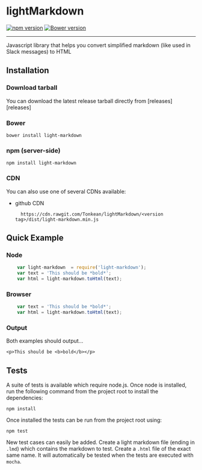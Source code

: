 # lightMarkdown

[![npm version](https://badge.fury.io/js/light-markdown.svg)](http://badge.fury.io/js/light-markdown) [![Bower version](https://badge.fury.io/bo/light-markdown.svg)](http://badge.fury.io/bo/light-markdown)

------
Javascript library that helps you convert simplified markdown (like used in Slack messages) to HTML

## Installation

### Download tarball

You can download the latest release tarball directly from [releases][releases]

### Bower

    bower install light-markdown

### npm (server-side)

    npm install light-markdown

### CDN

You can also use one of several CDNs available:

* github CDN

        https://cdn.rawgit.com/Tonkean/lightMarkdown/<version tag>/dist/light-markdown.min.js

## Quick Example

### Node

```js
    var light-markdown  = require('light-markdown');
    var text = 'This should be *bold*';
    var html = light-markdown.toHtml(text);
```

### Browser

```js
    var text = 'This should be *bold*';
    var html = light-markdown.toHtml(text);
```

### Output 

Both examples should output...

    <p>This should be <b>bold</b></p>
    
## Tests

A suite of tests is available which require node.js.  Once node is installed, run the following command from the project root to install the dependencies:

    npm install

Once installed the tests can be run from the project root using:

    npm test

New test cases can easily be added.  Create a light markdown file (ending in `.lmd`) which contains the markdown to test.  Create a `.html` file of the exact same name.  It will automatically be tested when the tests are executed with `mocha`.

